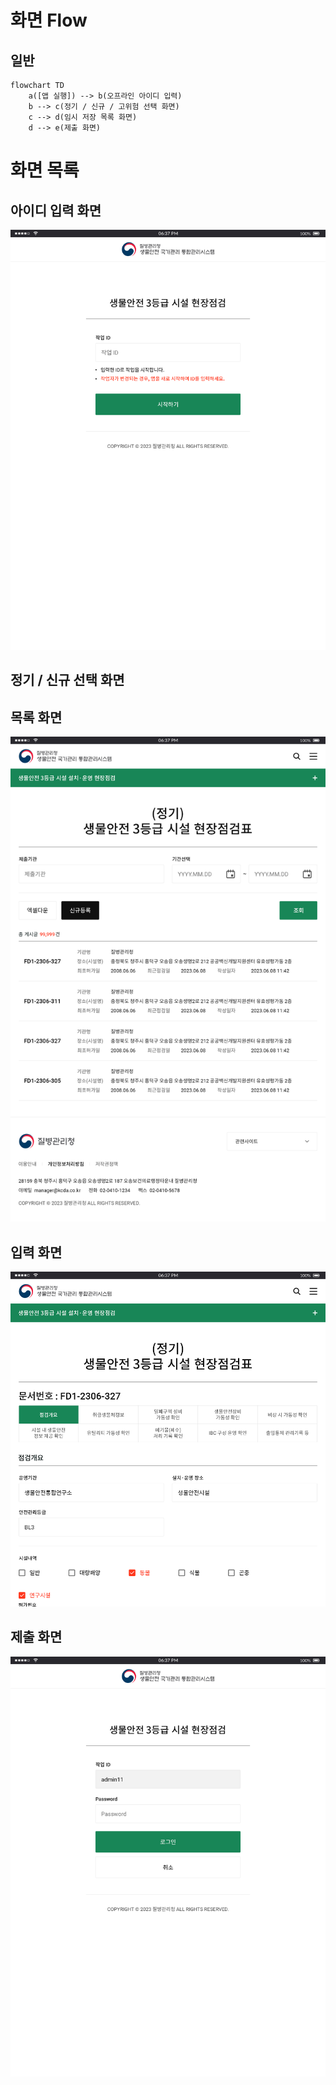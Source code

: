 # 화면 Flow

## 일반

```mermaid
flowchart TD
    a([앱 실행]) --> b(오프라인 아이디 입력)
    b --> c(정기 / 신규 / 고위험 선택 화면)
    c --> d(임시 저장 목록 화면)
    d --> e(제출 화면)
```





# 화면 목록

## 아이디 입력 화면

![enterID.png](enterID.png)

## 정기 / 신규 선택 화면

## 목록 화면

![selectedFormList.png](selectedFormList.png)

## 입력 화면

![selectedForm.png](selectedForm.png)

## 제출 화면

![submitScreen.png](submitScreen.png)